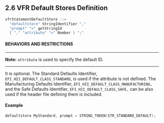 <!--- @file
  2.6 VFR Default Stores Definition

  Copyright (c) 2007-2017, Intel Corporation. All rights reserved.<BR>

  Redistribution and use in source (original document form) and 'compiled'
  forms (converted to PDF, epub, HTML and other formats) with or without
  modification, are permitted provided that the following conditions are met:

  1) Redistributions of source code (original document form) must retain the
     above copyright notice, this list of conditions and the following
     disclaimer as the first lines of this file unmodified.

  2) Redistributions in compiled form (transformed to other DTDs, converted to
     PDF, epub, HTML and other formats) must reproduce the above copyright
     notice, this list of conditions and the following disclaimer in the
     documentation and/or other materials provided with the distribution.

  THIS DOCUMENTATION IS PROVIDED BY TIANOCORE PROJECT "AS IS" AND ANY EXPRESS OR
  IMPLIED WARRANTIES, INCLUDING, BUT NOT LIMITED TO, THE IMPLIED WARRANTIES OF
  MERCHANTABILITY AND FITNESS FOR A PARTICULAR PURPOSE ARE DISCLAIMED. IN NO
  EVENT SHALL TIANOCORE PROJECT  BE LIABLE FOR ANY DIRECT, INDIRECT, INCIDENTAL,
  SPECIAL, EXEMPLARY, OR CONSEQUENTIAL DAMAGES (INCLUDING, BUT NOT LIMITED TO,
  PROCUREMENT OF SUBSTITUTE GOODS OR SERVICES; LOSS OF USE, DATA, OR PROFITS;
  OR BUSINESS INTERRUPTION) HOWEVER CAUSED AND ON ANY THEORY OF LIABILITY,
  WHETHER IN CONTRACT, STRICT LIABILITY, OR TORT (INCLUDING NEGLIGENCE OR
  OTHERWISE) ARISING IN ANY WAY OUT OF THE USE OF THIS DOCUMENTATION, EVEN IF
  ADVISED OF THE POSSIBILITY OF SUCH DAMAGE.

-->

## 2.6 VFR Default Stores Definition

```c
vfrStatementDefaultStore ::=
  "defaultstore" StringIdentifier ","
  "prompt" "=" getStringId
  { "," "attribute" "=" Number } ";"
```

#### BEHAVIORS AND RESTRICTIONS

**********
**Note:** `attribute` is used to specify the default ID.
**********

It is optional. The Standard Defaults Identifier,
`EFI_HII_DEFAULT_CLASS_STANDARD`, is used if the attribute is not defined. The
Manufacturing Defaults Identifier, `EFI_HII_DEFAULT_CLASS_MANUFACTURING,` and
the Safe Defaults Identifier, `EFI_HII_DEFAULT_CLASS_SAFE,` can be also used if
the header file defining them is included.

#### Example

```c
defaultstore MyStandard, prompt = STRING_TOKEN(STR_STANDARD_DEFAULT);
```
